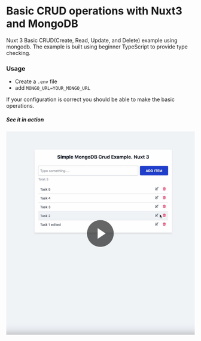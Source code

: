 # Basic CRUD operations with Nuxt3 and MongoDB
Nuxt 3 Basic CRUD(Create, Read, Update, and Delete) example using mongodb. The example is built using beginner TypeScript to provide type checking.

### Usage
* Create a `.env` file
* add `MONGO_URL=YOUR_MONGO_URL`

If your configuration is correct you should be able to make the basic operations.

##### See it in action
[![Example video](https://github.com/ReaganM02/nuxt3-mongodb-crud/blob/master/public/Screenshot%202023-04-28%20at%2010.37.29%20AM.png)](https://res.cloudinary.com/dg1sh76js/video/upload/v1682647798/Screen_Recording_2023-04-28_at_10.08.05_AM_jvib90.mov)
